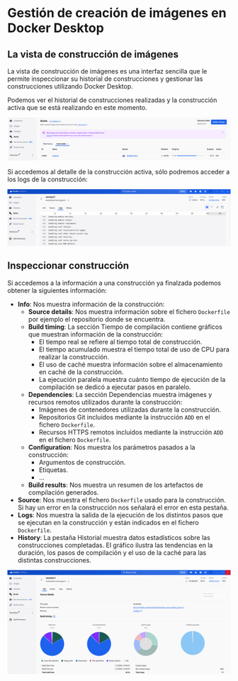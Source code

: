 # Gestión de creación de imágenes en Docker Desktop

## La vista de construcción de imágenes

La vista de construcción de imágenes es una interfaz sencilla que le permite inspeccionar su historial de construcciones y gestionar las construcciones utilizando Docker Desktop.

Podemos ver el historial de construcciones realizadas y la construcción activa que se está realizando en este momento.

![build](img/build1.png)

Si accedemos al detalle de la construcción activa, sólo podremos acceder a los logs de la construcción:

![build](img/build2.png)

## Inspeccionar construcción

Si accedemos a la información a una construcción ya finalzada podemos obtener la siguientes información:

* **Info**: Nos muestra información de la construcción:
    * **Source details**:  Nos muestra información sobre el fichero `Dockerfile` por ejemplo el repositorio donde se encuentra.
    * **Build timing**: La sección Tiempo de compilación contiene gráficos que muestran información de la construcción:
        * El tiempo real se refiere al tiempo total de construcción.
        * El tiempo acumulado muestra el tiempo total de uso de CPU para realizar la construcción.
        * El uso de caché muestra información sobre el almacenamiento en caché de la construcción.
        * La ejecución paralela muestra cuánto tiempo de ejecución de la compilación se dedicó a ejecutar pasos en paralelo.
    * **Dependencies**: La sección Dependencias muestra imágenes y recursos remotos utilizados durante la construcción:
        * Imágenes de contenedores utilizadas durante la construcción.
        * Repositorios Git incluidos mediante la instrucción `ADD` en el fichero `Dockerfile`.
        * Recursos HTTPS remotos incluidos mediante la instrucción `ADD` en el fichero `Dockerfile`.
    * **Configuration**: Nos muestra los parámetros pasados a la construcción:
        * Argumentos de construcción.
        * Etiquetas.
        * ...
    * **Build results**: Nos muestra un resumen de los artefactos de compilación generados.
* **Source**: Nos muestra el fichero `Dockerfile` usado para la construcción. Si hay un error en la construcción nos señalará el error en esta pestaña.
* **Logs**: Nos muestra la salida de la ejecución de los distintos pasos que se ejecutan en la construcción y están indicados en el fichero `Dockerfile`.
* **History**: La pestaña Historial muestra datos estadísticos sobre las construcciones completadas. El gráfico ilustra las tendencias en la duración, los pasos de compilación y el uso de la caché para las distintas construcciones.

![build](img/build3.png)